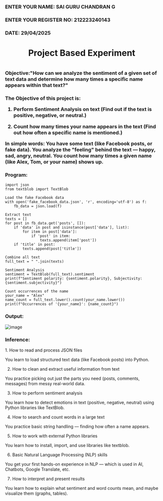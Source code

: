 <H3>ENTER YOUR NAME: SAI GURU CHANDRAN G</H3>
<H3>ENTER YOUR REGISTER NO: 212223240143</H3>
<H3>DATE: 29/04/2025 </H3>
<H1 Align="center">Project Based Experiment<H1>
<H3>Objective:"How can we analyze the sentiment of a given set of text data and determine how many times a specific name appears within that text?"<H3>
 
 The Objective of this project is:
 
1. Perform Sentiment Analysis on text
(Find out if the text is positive, negative, or neutral.)

2. Count how many times your name appears in the text
(Find out how often a specific name is mentioned.)

In simple words:
You have some text (like Facebook posts, or fake data).
You analyze the "feeling" behind the text — happy, sad, angry, neutral.
You count how many times a given name (like Alex, Tom, or your name) shows up.

<H3>Program:</H3>

```
import json
from textblob import TextBlob

Load the fake Facebook data
with open('fake_facebook_data.json', 'r', encoding='utf-8') as f:
    fb_data = json.load(f)

Extract text
texts = []
for post in fb_data.get('posts', []):
    if 'data' in post and isinstance(post['data'], list):
        for item in post['data']:
            if 'post' in item:
                texts.append(item['post'])
    if 'title' in post:
        texts.append(post['title'])

Combine all text
full_text = " ".join(texts)

Sentiment Analysis
sentiment = TextBlob(full_text).sentiment
print(f"Sentiment polarity: {sentiment.polarity}, Subjectivity: {sentiment.subjectivity}")

Count occurrences of the name
your_name = "Alex"
name_count = full_text.lower().count(your_name.lower())
print(f"Occurrences of '{your_name}': {name_count}")

```

<H3>Output:</H3>

![image](https://github.com/user-attachments/assets/1117f22b-b5e5-4915-ae4b-0f694e0f37d4)

<H3>Inference:</H3>
1. How to read and process JSON files

You learn to load structured text data (like Facebook posts) into Python.

2. How to clean and extract useful information from text

You practice picking out just the parts you need (posts, comments, messages) from messy real-world data.

3. How to perform sentiment analysis

You learn how to detect emotions in text (positive, negative, neutral) using Python libraries like TextBlob.

4. How to search and count words in a large text

You practice basic string handling — finding how often a name appears.

5. How to work with external Python libraries

You learn how to install, import, and use libraries like textblob.

6. Basic Natural Language Processing (NLP) skills

You get your first hands-on experience in NLP — which is used in AI, Chatbots, Google Translate, etc.

7. How to interpret and present results

You learn how to explain what sentiment and word counts mean, and maybe visualize them (graphs, tables).
